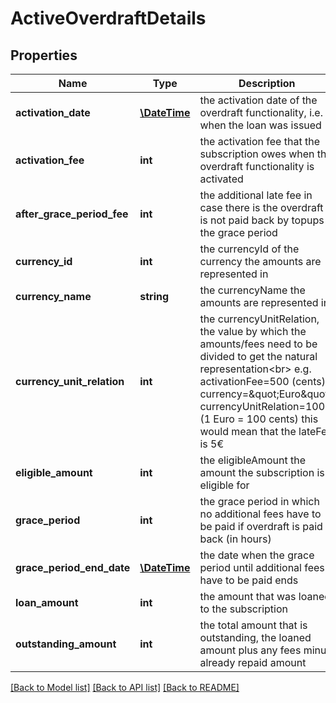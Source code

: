 # ActiveOverdraftDetails

## Properties
Name | Type | Description | Notes
------------ | ------------- | ------------- | -------------
**activation_date** | [**\DateTime**](\DateTime.md) | the activation date of the overdraft functionality, i.e. when the loan was issued | 
**activation_fee** | **int** | the activation fee that the subscription owes when the overdraft functionality is activated | 
**after_grace_period_fee** | **int** | the additional late fee in case there is the overdraft is not paid back by topups the grace period | 
**currency_id** | **int** | the currencyId of the currency the amounts are represented in | 
**currency_name** | **string** | the currencyName the amounts are represented in | 
**currency_unit_relation** | **int** | the currencyUnitRelation, the value by which the amounts/fees need to be divided to get the natural representation&lt;br&gt; e.g. activationFee&#x3D;500 (cents), currency&#x3D;\&quot;Euro\&quot;, currencyUnitRelation&#x3D;100 (1 Euro &#x3D; 100 cents) this would mean that the lateFee is 5€ | 
**eligible_amount** | **int** | the eligibleAmount the amount the subscription is eligible for | 
**grace_period** | **int** | the grace period in which no additional fees have to be paid if overdraft is paid back (in hours) | 
**grace_period_end_date** | [**\DateTime**](\DateTime.md) | the date when the grace period until additional fees have to be paid ends | 
**loan_amount** | **int** | the amount that was loaned to the subscription | 
**outstanding_amount** | **int** | the total amount that is outstanding, the loaned amount plus any fees minus already repaid amount | 

[[Back to Model list]](../README.md#documentation-for-models) [[Back to API list]](../README.md#documentation-for-api-endpoints) [[Back to README]](../README.md)


